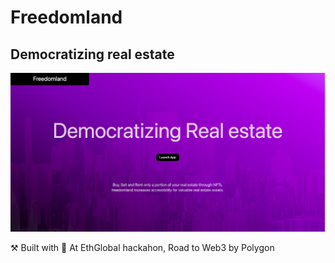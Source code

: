 # Freedomland

## Democratizing real estate

![Landing](./screenshots/landing.png)




⚒️ Built with 💖 At EthGlobal hackahon, Road to Web3 by Polygon
